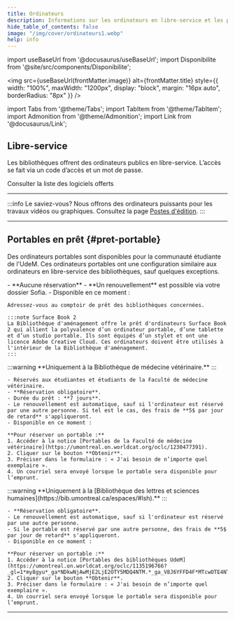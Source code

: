 ```yaml
---
title: Ordinateurs
description: Informations sur les ordinateurs en libre-service et les portables en prêt dans les bibliothèques UdeM.
hide_table_of_contents: false
image: "/img/cover/ordinateurs1.webp"
help: info
---
```


import useBaseUrl from '@docusaurus/useBaseUrl';
import Disponibilite from '@site/src/components/Disponibilite';

<img 
  src={useBaseUrl(frontMatter.image)} 
  alt={frontMatter.title} 
  style={{
    width: "100%",
    maxWidth: "1200px",
    display: "block",
    margin: "16px auto",
    borderRadius: "8px"
  }} 
/>


import Tabs from '@theme/Tabs';
import TabItem from '@theme/TabItem';
import Admonition from '@theme/Admonition';
import Link from '@docusaurus/Link';


## Libre-service

Les bibliothèques offrent des ordinateurs publics en libre-service. L’accès se fait via un code d’accès et un mot de passe.

<Link to="/informatique/logiciels" className="button button--primary">
  Consulter la liste des logiciels offerts
</Link>

---

:::info Le saviez-vous?
Nous offrons des ordinateurs puissants pour les travaux vidéos ou graphiques. Consultez la page [Postes d'édition](../medias/postes-edition.md).
:::

---

## Portables en prêt {#pret-portable}

Des ordinateurs portables sont disponibles pour la communauté étudiante de l'UdeM. Ces ordinateurs portables ont une configuration similaire aux ordinateurs en libre-service des bibliothèques, sauf quelques exceptions.

<Tabs groupId="pret-portable">
  <TabItem value="pret-6h" label="Prêt 6 heures">
    - **Aucune réservation**
    - **Un renouvellement** est possible via votre dossier Sofia.
    - Disponible en ce moment :
  
<div
  style={{
    display: "grid",
    gridTemplateColumns: "repeat(auto-fit, minmax(220px, 1fr))",
    gap: "1rem",
    marginTop: "1.5rem"
  }}
>
  <Disponibilite label="Aménagement" oclc="1194592312" />
  <Disponibilite label="Droit" oclc="1287017409" />
  <Disponibilite label="Campus Laval" oclc="1287017250" />
  <Disponibilite label="Hubert-Reeves" oclc="1240170705" />
  <Disponibilite label="Lettres et sciences humaines" oclc="1287018067" />
  <Disponibilite label="Thérèse-Gouin-Décarie" oclc="1287023040" />
</div>

    Adressez-vous au comptoir de prêt des bibliothèques concernées.

    :::note Surface Book 2
    La Bibliothèque d'aménagement offre le prêt d'ordinateurs Surface Book 2 qui allient la polyvalence d’un ordinateur portable, d’une tablette et d’un studio portable. Ils sont équipés d’un stylet et ont une licence Adobe Creative Cloud. Ces ordinateurs doivent être utilisés à l'intérieur de la Bibliothèque d'aménagement.
    :::
  </TabItem>

  <TabItem value="pret-7j" label="Prêt 7 jours">
    :::warning
    **Uniquement à la Bibliothèque de médecine vétérinaire.**
    :::

    - Réservés aux étudiantes et étudiants de la Faculté de médecine vétérinaire.  
    - **Réservation obligatoire**.  
    - Durée du prêt : **7 jours**.  
    - Le renouvellement est automatique, sauf si l'ordinateur est réservé par une autre personne. Si tel est le cas, des frais de **5$ par jour de retard** s'appliqueront.
    - Disponible en ce moment :
  <Disponibilite label="Bibliothèque de médecine vétérinaire" oclc="1230477391" />

    **Pour réserver un portable :**
    1. Accéder à la notice [Portables de la Faculté de médecine vétérinaire](https://umontreal.on.worldcat.org/oclc/1230477391).  
    2. Cliquer sur le bouton **Obtenir**.
    3. Préciser dans le formulaire : « J'ai besoin de n’importe quel exemplaire ».  
    4. Un courriel sera envoyé lorsque le portable sera disponible pour l’emprunt.
  </TabItem>

  <TabItem value="pret-30j" label="Prêt 30 jours">
    :::warning
    **Uniquement à la [Bibliothèque des lettres et sciences humaines](https://bib.umontreal.ca/espaces/#lsh).**
    :::

    - **Réservation obligatoire**.  
    - Le renouvellement est automatique, sauf si l'ordinateur est réservé par une autre personne.  
    - Si le portable est réservé par une autre personne, des frais de **5$ par jour de retard** s'appliqueront.
    - Disponible en ce moment :
  <Disponibilite label="Bibliothèque des lettres et sciences humaines" oclc="1135196766" />

    **Pour réserver un portable :**
    1. Accéder à la notice [Portables des bibliothèques UdeM](https://umontreal.on.worldcat.org/oclc/1135196766?_gl=1*my8gyu*_ga*NDkwNjAwMjE2LjE2OTY5MDQ4NTM.*_ga_V8J6YFFD4F*MTcwOTE4NTYyMi40MS4xLjE3MDkxODg5ODUuMC4wLjA.).  
    2. Cliquer sur le bouton **Obtenir**.
    3. Préciser dans le formulaire : « J'ai besoin de n’importe quel exemplaire ».  
    4. Un courriel sera envoyé lorsque le portable sera disponible pour l’emprunt.
  </TabItem>
</Tabs>

---

